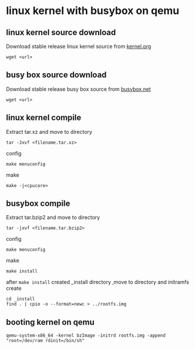# linux kernel with busybox on qemu
##  linux kernel source download
Download stable release linux kernel source from [kernel.org](http://kernel.org/)
```
wget <url>
```
##  busy box source download
Download stable release busy box source from [busybox.net](https://busybox.net/)
```
wget <url>
```
##  linux kernel compile
Extract tar.xz and move to directory
```
tar -Jxvf <filename.tar.xz>
```
config
```
make menuconfig
```
make
```
make -j<cpucore>
```
##  busybox compile
Extract tar.bzip2 and move to directory
```
tar -jxvf <filename.tar.bzip2>
```
config
```
make menuconfig
```
make
```
make install
```
after `make install` created _install directory ,move to directory and initramfs create
```
cd _install
find . | cpio -o --format=newc > ../rootfs.img
```
## booting kernel on qemu
```
qemu-system-x86_64 -kernel bzImage -initrd rootfs.img -append "root=/dev/ram rdinit=/bin/sh"
```


